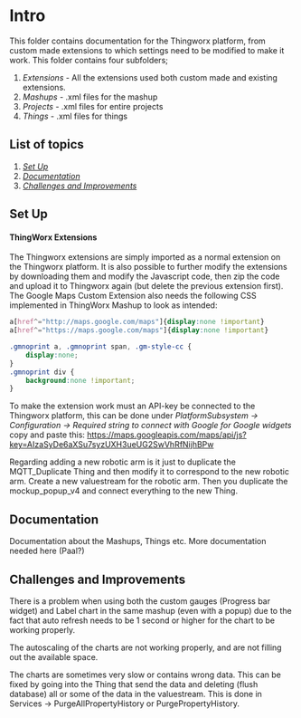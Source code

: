 # Intro
This folder contains documentation for the Thingworx platform, from custom made extensions to which settings need to be modified to make it work.
This folder contains four subfolders;
1. *Extensions* - All the extensions used both custom made and existing extensions.
2. *Mashups* - .xml files for the mashup
3. *Projects* - .xml files for entire projects
4. *Things* - .xml files for things
## List of topics
1. [*Set Up*](#of1)
2. [*Documentation*](#of2)
3. [*Challenges and Improvements*](#of3)


<a name="of1"></a>
## Set Up

#### ThingWorx Extensions 
The Thingworx extensions are simply imported as a normal extension on the Thingworx platform. It is also possible to further modify the extensions by downloading them and modify the Javascript code, then zip the code and upload it to Thingworx again (but delete the previous extension first). 
The Google Maps Custom Extension also needs the following CSS implemented in ThingWorx Mashup to look as intended:
```CSS
a[href^="http://maps.google.com/maps"]{display:none !important}
a[href^="https://maps.google.com/maps"]{display:none !important}

.gmnoprint a, .gmnoprint span, .gm-style-cc {
    display:none;
}
.gmnoprint div {
    background:none !important;
}
```
To make the extension work must an API-key be connected to the Thingworx platform, this can be done under *PlatformSubsystem -> Configuration -> Required string to connect with Google for Google widgets* copy and paste this: https://maps.googleapis.com/maps/api/js?key=AIzaSyDe6aXSu7syzUXH3ueUG2SwVhRfNijhBPw

Regarding adding a new robotic arm is it just to duplicate the MQTT_Duplicate Thing and then modify it to correspond to the new robotic arm.  Create a new valuestream for the robotic arm. Then you duplicate the mockup_popup_v4 and connect everything to the new Thing. 
<a name="of2"></a>
## Documentation
Documentation about the Mashups, Things etc.
More documentation needed here (Paal?)

<a name="of3"></a>
## Challenges and Improvements
There is a problem when using both the custom gauges (Progress bar widget) and Label chart in the same mashup (even with a popup) due to the fact that auto refresh needs to be 1 second or higher for the chart to be working properly.

The autoscaling of the charts are not working properly, and are not filling out the available space. 

The charts are sometimes very slow or contains wrong data. This can be fixed by going into the Thing that send the data and deleting (flush database) all or some of the data in the valuestream. This is done in Services -> PurgeAllPropertyHistory or PurgePropertyHistory. 